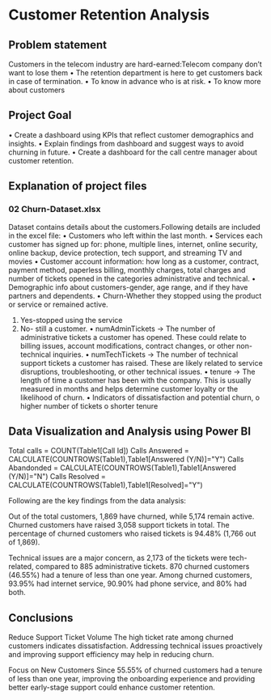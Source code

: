 # Customer Retention Analysis

## Problem statement
Customers in the telecom industry are hard-earned:Telecom company don’t want to lose them
•	The retention department is here to get customers back in case of termination.
•	To know in advance who is at risk.
•	To know more about customers

## Project Goal
•	Create a dashboard using KPIs that reflect customer demographics and insights.
•	Explain findings from dashboard and suggest ways to avoid churning in future.
•	Create a dashboard for the call centre manager about customer retention.

## Explanation of project files
### 02 Churn-Dataset.xlsx
Dataset contains details about the customers.Following details are included in the excel file:
•	Customers who left within the last month.
•	Services each customer has signed up for: phone, multiple lines, internet, online security, online backup, device protection, tech support, and streaming TV and movies
•	Customer account information: how long as a customer, contract, payment method, paperless billing, monthly charges, total charges and number of tickets opened in the categories administrative and technical.
•	Demographic info about customers-gender, age range, and if they have partners and dependents.
•	Churn-Whether they stopped using the product or service or remained active.
1.	Yes-stopped using the service
2.	No- still a customer.
•	numAdminTickets → The number of administrative tickets a customer has opened. These could relate to billing issues, account modifications, contract changes, or other non-technical inquiries.
•	numTechTickets → The number of technical support tickets a customer has raised. These are likely related to service disruptions, troubleshooting, or other technical issues.
•	tenure → The length of time a customer has been with the company. This is usually measured in months and helps determine customer loyalty or the likelihood of churn.
•	Indicators of dissatisfaction and potential churn,
o	higher number of tickets
o	shorter tenure

## Data Visualization and Analysis using Power BI

Total calls = COUNT(Table1[Call Id])
Calls Answered = CALCULATE(COUNTROWS(Table1),Table1[Answered (Y/N)]="Y")
Calls Abandonded = CALCULATE(COUNTROWS(Table1),Table1[Answered (Y/N)]="N")
Calls Resolved = CALCULATE(COUNTROWS(Table1),Table1[Resolved]="Y")


Following are the key findings from the data analysis:

Out of the total customers, 1,869 have churned, while 5,174 remain active.
Churned customers have raised 3,058 support tickets in total.
The percentage of churned customers who raised tickets is 94.48% (1,766 out of 1,869).

Technical issues are a major concern, as 2,173 of the tickets were tech-related, compared to 885 administrative tickets.
870 churned customers (46.55%) had a tenure of less than one year.
Among churned customers, 93.95% had internet service, 90.90% had phone service, and 80% had both.

## Conclusions

Reduce Support Ticket Volume
The high ticket rate among churned customers indicates dissatisfaction. Addressing technical issues proactively and improving support efficiency may help in reducing churn.

Focus on New Customers
Since 55.55% of churned customers had a tenure of less than one year, improving the onboarding experience and providing better early-stage support could enhance customer retention.





